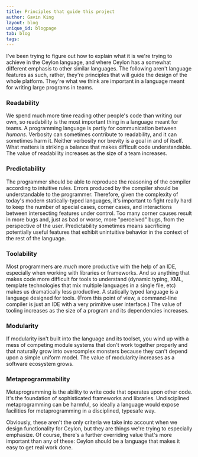 ```yaml
---
title: Principles that guide this project
author: Gavin King
layout: blog
unique_id: blogpage
tab: blog
tags:
---
```


I've been trying to figure out how to explain what it is we're
trying to achieve in the Ceylon language, and where Ceylon has
a somewhat different emphasis to other similar languages. The
following aren't language features as such, rather, they're 
principles that will guide the design of the whole platform.
They're what we think are important in a language meant for
writing large programs in teams.

### Readability

We spend much more time reading other people's code than 
writing our own, so readability is the most important thing in 
a language meant for teams. A programming language is partly 
for communication between _humans_.
Verbosity can sometimes contribute to readability, and it can 
sometimes harm it. Neither verbosity nor brevity is a goal in 
and of itself. What matters is striking a balance that makes 
difficult code understandable. The value of readability 
increases as the size of a team increases.

### Predictability

The programmer should be able to reproduce the reasoning of 
the compiler according to intuitive rules. Errors produced by
the compiler should be understandable to the programmer. 
Therefore, given the complexity of today's modern statically-typed 
languages, it's important to fight really hard to keep the 
number of special cases, corner cases, and interactions between 
intersecting features under control. Too many corner causes 
result in more bugs and, just as bad or worse, more "perceived" 
bugs, from the perspective of the user. Predictability sometimes
means sacrificing potentially useful features that exhibit
unintuitive behavior in the context of the rest of the language.

### Toolability

Most programmers are _much_ more productive with the help of an
IDE, especially when working with libraries or frameworks. And 
so anything that makes code more difficult for tools to 
understand (dynamic typing, XML, template technologies that mix 
multiple languages in a single file, etc) makes us dramatically 
less productive. A statically typed language is a language 
designed for tools. (From this point of view, a command-line 
compiler is just an IDE with a very primitive user interface.)
The value of tooling increases as the size of a program and
its dependencies increases.

### Modularity

If modularity isn't built into the language and its toolset, 
you wind up with a mess of competing module systems that don't 
work together properly and that naturally grow into overcomplex 
monsters because they can't depend upon a simple uniform model.
The value of modularity increases as a software ecosystem grows.

### Metaprogrammability

Metaprogramming is the ability to write code that operates 
upon other code. It's the foundation of sophisticated frameworks 
and libraries. Undisciplined metaprogramming can be harmful, so 
ideally a language would expose facilities for metaprogramming
in a disciplined, typesafe way.

Obviously, these aren't the only criteria we take into account
when we design functionality for Ceylon, but they are things
we're trying to especially emphasize. Of course, there's a 
further overriding value that's more important than any of these: 
Ceylon should be a language that makes it easy to get real work 
done.